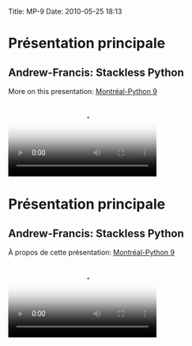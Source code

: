 Title: MP-9
Date: 2010-05-25 18:13

<p>
<!--:en-->

<style>#sidebar { display:none;} #content { width: 740px !important; } </style>
Présentation principale
=======================

Andrew-Francis: Stackless Python
--------------------------------

More on this presentation: [Montréal-Python 9][]   

<video controls poster="http://montrealpython.org/videos/Montreal-Python-9-Andrew-Francis-Stackless-Python.jpg">
<source src="http://montrealpython.org/videos/Montreal-Python-9-Andrew-Francis-Stackless-Python.ogg" type="video/ogg"></source>
<source src="http://montrealpython.org/videos/Montreal-Python-9-Andrew-Francis-Stackless-Python.mp4" type="video/mp4"></source>
Your browser doesn't support HTML5. Please use the download link. If you
use Safari and want to use a libre format, install the Xiph QuickTime
Component at http://www.xiph.org/quicktime </video><!--:--><!--:fr-->

<style>#sidebar { display:none;} #content { width: 740px !important; } </style>
Présentation principale
=======================

Andrew-Francis: Stackless Python
--------------------------------

À propos de cette présentation: [Montréal-Python 9][]   

<video controls poster="http://montrealpython.org/videos/Montreal-Python-9-Andrew-Francis-Stackless-Python.jpg">
<source src="http://montrealpython.org/videos/Montreal-Python-9-Andrew-Francis-Stackless-Python.ogg" type="video/ogg"></source>
<source src="http://montrealpython.org/videos/Montreal-Python-9-Andrew-Francis-Stackless-Python.mp4" type="video/mp4"></source>
Your browser doesn't support HTML5. Please use the download link. If you
use Safari and want to use a libre format, install the Xiph QuickTime
Component at http://www.xiph.org/quicktime </video><!--:-->

</p>

  [Montréal-Python 9]: http://wiki.montrealpython.org/index.php/Montréal-Python_9
